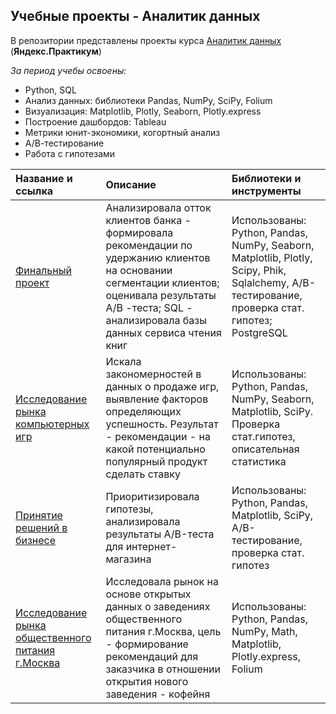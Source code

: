 ## Учебные проекты - Аналитик данных

В репозитории представлены проекты курса [Аналитик данных](https://praktikum.yandex.ru/data-analyst/) (**Яндекс.Практикум**)


*За период учебы освоены:*
* Python, SQL
* Анализ данных: библиотеки Pandas, NumPy, SciPy, Folium
* Визуализация: Matplotlib, Plotly, Seaborn, Plotly.express
* Построение дашбордов: Tableau
* Метрики юнит-экономики, когортный анализ
* А/В-тестирование
* Работа с гипотезами


| Название и ссылка| Описание        | Библиотеки и инструменты |
|:---------------- |:--------------- |:------------------------ |
| [Финальный проект](final_projects/)|Анализировала отток клиентов банка - формировала рекомендации по удержанию клиентов на основании сегментации клиентов; оценивала результаты А/В -теста; SQL - анализировала базы данных сервиса чтения книг |Использованы: Python, Pandas, NumPy, Seaborn, Matplotlib, Plotly, Scipy, Phik, Sqlalchemy, A/B-тестирование, проверка стат. гипотез; PostgreSQL |
| [Исследование рынка компьютерных игр](games_research/)|Искала закономерностей в данных о продаже игр, выявление факторов определяющих успешность. Результат - рекомендации - на какой потенциально популярный продукт сделать ставку |Использованы: Python, Pandas, NumPy, Seaborn, Matplotlib, SciPy. Проверка стат.гипотез, описательная статистика |
| [Принятие решений в бизнесе](mobile_app_user_behavior/)|Приоритизировала гипотезы, анализировала результаты A/B-теста для интернет-магазина |Использованы: Python, Pandas, Matplotlib, SciPy, A/B-тестирование, проверка стат. гипотез |
| [Исследование рынка общественного питания г.Москва](moscow_catering_research/)|Исследовала рынок на основе открытых данных о заведениях общественного питания г.Москва, цель - формирование рекомендаций для заказчика в отношении открытия нового заведения - кофейня |Использованы: Python, Pandas, NumPy, Math, Matplotlib, Plotly.express, Folium |
